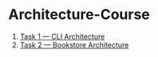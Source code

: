 # Architecture-Course

1. [Task 1 — CLI Architecture](https://github.com/Alexander-Ploskin/architecture-course/tree/master/CLI)
1. [Task 2 — Bookstore Architecture](https://github.com/Alexander-Ploskin/architecture-course/tree/master/Bookstore)
